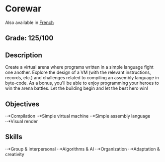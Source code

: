 # Corewar

Also available in [French](Readme.fr.md)

## Grade: 125/100

## Description

Create a virtual arena where programs written in a simple language fight one another. Explore the design of a VM (with the relevant instructions, records, etc.) and challenges related to compiling an assembly language in byte-code. As a bonus, you'll be able to enjoy programming your heroes to win the arena battles. Let the building begin and let the best hero win!

## Objectives
⋅⋅*Compilation 
⋅⋅*Simple virtual machine 
⋅⋅*Simple assembly language
⋅⋅*Visual render 
## Skills
⋅⋅*Group & interpersonal 
⋅⋅*Algorithms & AI 
⋅⋅*Organization 
⋅⋅*Adaptation & creativity 
